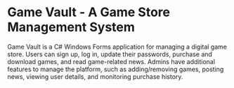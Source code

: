 # Game Vault - A Game Store Management System
 Game Vault is a C# Windows Forms application for managing a digital game store. Users can sign up, log in, update their passwords, purchase and download games, and read game-related news. Admins have additional features to manage the platform, such as adding/removing games, posting news, viewing user details, and monitoring purchase history.

